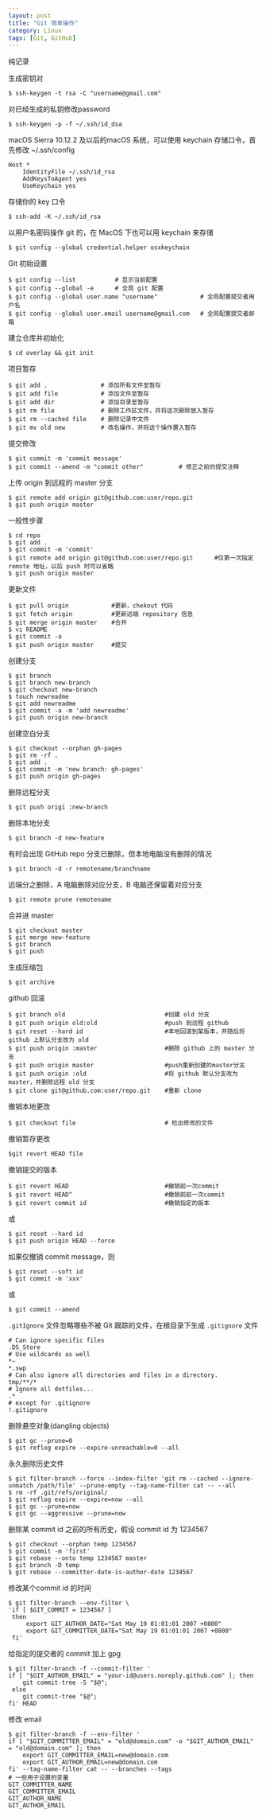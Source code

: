 ```yaml
---
layout: post
title: "Git 简单操作"
category: Linux
tags: [Git, GitHub]
---
```


纯记录

生成密钥对

    $ ssh-keygen -t rsa -C "username@gmail.com"

对已经生成的私钥修改password

    $ ssh-keygen -p -f ~/.ssh/id_dsa

macOS Sierra 10.12.2 及以后的macOS 系统，可以使用 keychain 存储口令，首先修改 ~/.ssh/config

    Host *
        IdentityFile ~/.ssh/id_rsa
        AddKeysToAgent yes
        UseKeychain yes

存储你的 key 口令

    $ ssh-add -K ~/.ssh/id_rsa

以用户名密码操作 git 的，在 MacOS 下也可以用 keychain 来存储

    $ git config --global credential.helper osxkeychain

Git 初始设置

    $ git config --list           # 显示当前配置
    $ git config --global -e      # 全局 git 配置
    $ git config --global user.name "username"            # 全局配置提交者用户名
    $ git config --global user.email username@gmail.com   # 全局配置提交者邮箱

建立仓库并初始化

    $ cd overlay && git init

<!-- more -->

项目暂存

    $ git add .               # 添加所有文件至暂存
    $ git add file            # 添加文件至暂存
    $ git add dir             # 添加目录至暂存
    $ git rm file             # 删除工作区文件，并将这次删除放入暂存
    $ git rm --cached file    # 删除记录中文件
    $ git mv old new          # 改名操作，并将这个操作置入暂存

提交修改

    $ git commit -m 'commit message'
    $ git commit --amend -m "commit other"          # 修正之前的提交注释

上传 origin 到远程的 master 分支

    $ git remote add origin git@github.com:user/repo.git
    $ git push origin master

一般性步骤

    $ cd repo
    $ git add .
    $ git commit -m 'commit'
    $ git remote add origin git@github.com:user/repo.git      #仅第一次指定 remote 地址，以后 push 时可以省略
    $ git push origin master

更新文件

    $ git pull origin            #更新，chekout 代码
    $ git fetch origin           #更新远端 repository 信息
    $ git merge origin master    #合并
    $ vi README
    $ git commit -a
    $ git push origin master     #提交

创建分支

    $ git branch
    $ git branch new-branch
    $ git checkout new-branch
    $ touch newreadme
    $ git add newreadme
    $ git commit -a -m 'add newreadme'
    $ git push origin new-branch

创建空白分支

    $ git checkout --orphan gh-pages
    $ git rm -rf .
    $ git add .
    $ git commit -m 'new branch: gh-pages'
    $ git push origin gh-pages

删除远程分支

    $ git push origi :new-branch

删除本地分支

    $ git branch -d new-feature

有时会出现 GitHub repo 分支已删除，但本地电脑没有删除的情况

    $ git branch -d -r remotename/branchname

远端分之删除，A 电脑删除对应分支，B 电脑还保留着对应分支

    $ git remote prune remotename

合并进 master

    $ git checkout master
    $ git merge new-feature
    $ git branch
    $ git push

生成压缩包

    $ git archive

github 回滚

    $ git branch old                            #创建 old 分支
    $ git push origin old:old                   #push 到远程 github
    $ git reset --hard id                       #本地回滚到某版本，并随后将 github 上默认分支改为 old
    $ git push origin :master                   #删除 github 上的 master 分支
    $ git push origin master                    #push重新创建的master分支
    $ git push origin :old                      #将 github 默认分支改为 master，并删除远程 old 分支
    $ git clone git@github.com:user/repo.git    #重新 clone

撤销本地更改

    $ git checkout file                         # 检出修改的文件

撤销暂存更改

    $git revert HEAD file

撤销提交的版本

    $ git revert HEAD                           #撤销前一次commit
    $ git revert HEAD^                          #撤销前前一次commit
    $ git revert commit id                      #撤销指定的版本

或

    $ git reset --hard id
    $ git push origin HEAD --force

如果仅撤销 commit message，则

    $ git reset --soft id
    $ git commit -m 'xxx'

或

    $ git commit --amend

`.gitIgnore` 文件忽略哪些不被 Git 跟踪的文件，在根目录下生成 `.gitignore` 文件

    # Can ignore specific files
    .DS_Store
    # Use wildcards as well
    *~
    *.swp
    # Can also ignore all directories and files in a directory.
    tmp/**/*
    # Ignore all dotfiles...
    .*
    # except for .gitignore
    !.gitignore

删除悬空对象(dangling objects)

    $ git gc --prune=0
    $ git reflog expire --expire-unreachable=0 --all

永久删除历史文件

    $ git filter-branch --force --index-filter 'git rm --cached --ignore-unmatch /path/file' --prune-empty --tag-name-filter cat -- --all
    $ rm -rf .git/refs/original/
    $ git reflog expire --expire=now --all
    $ git gc --prune=now
    $ git gc --aggressive --prune=now

删除某 commit id 之前的所有历史，假设 commit id 为 1234567

    $ git checkout --orphan temp 1234567
    $ git commit -m 'first'
    $ git rebase --onto temp 1234567 master
    $ git branch -D temp
    $ git rebase --committer-date-is-author-date 1234567

修改某个commit id 的时间

    $ git filter-branch --env-filter \
    'if [ $GIT_COMMIT = 1234567 ]
     then
         export GIT_AUTHOR_DATE="Sat May 19 01:01:01 2007 +0800"
         export GIT_COMMITTER_DATE="Sat May 19 01:01:01 2007 +0800"
     fi'

给指定的提交者的 commit 加上 gpg

    $ git filter-branch -f --commit-filter '
    if [ "$GIT_AUTHOR_EMAIL" = "your-id@users.noreply.github.com" ]; then
        git commit-tree -S "$@";
     else
        git commit-tree "$@";
    fi' HEAD

修改 email

    $ git filter-branch -f --env-filter '
    if [ "$GIT_COMMITTER_EMAIL" = "old@domain.com" -o "$GIT_AUTHOR_EMAIL" = "old@domain.com" ]; then
        export GIT_COMMITTER_EMAIL=new@domain.com
        export GIT_AUTHOR_EMAIL=new@domain.com
    fi' --tag-name-filter cat -- --branches --tags
    # 一些用于设置的变量
    GIT_COMMITTER_NAME
    GIT_COMMITTER_EMAIL
    GIT_AUTHOR_NAME
    GIT_AUTHOR_EMAIL
